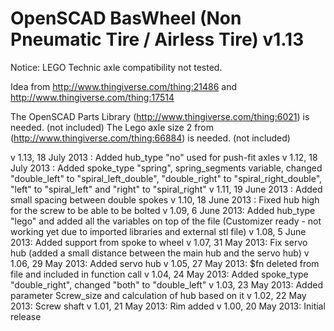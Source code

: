 OpenSCAD BasWheel (Non Pneumatic Tire / Airless Tire) v1.13
=================================
Notice: LEGO Technic axle compatibility not tested. 

Idea from http://www.thingiverse.com/thing:21486 and http://www.thingiverse.com/thing:17514

The OpenSCAD Parts Library (http://www.thingiverse.com/thing:6021) is needed. (not included)
The Lego axle size 2 from (http://www.thingiverse.com/thing:66884) is needed. (not included)

v 1.13, 18 July 2013 : Added hub_type "no" used for push-fit axles
v 1.12, 18 July 2013 : Added spoke_type "spring", spring_segments variable, changed "double_left" to "spiral_left_double", "double_right" to "spiral_right_double", "left" to "spiral_left" and "right" to "spiral_right"
v 1.11, 19 June 2013 : Added small spacing between double spokes
v 1.10, 18 June 2013 : Fixed hub high for the screw to be able to be bolted
v 1.09, 6 June 2013: Added hub_type "lego" and added all the variables on top of the file (Customizer ready - not working yet due to imported libraries and external stl file)
v 1.08, 5 June 2013: Added support from spoke to wheel
v 1.07, 31 May 2013: Fix servo hub (added a small distance between the main hub and the servo hub)
v 1.06, 29 May 2013: Added servo hub
v 1.05, 27 May 2013: $fn deleted from file and included in function call
v 1.04, 24 May 2013: Added spoke_type "double_right", changed "both" to "double_left"
v 1.03, 23 May 2013: Added parameter Screw_size and calculation of hub based on it
v 1.02, 22 May 2013: Screw shaft
v 1.01, 21 May 2013: Rim added
v 1.00, 20 May 2013: Initial release
